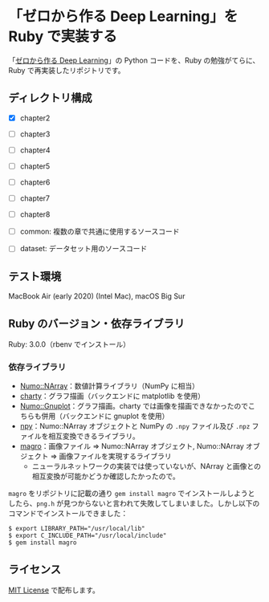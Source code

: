 # 「ゼロから作る Deep Learning」を Ruby で実装する

「[ゼロから作る Deep Learning](https://github.com/oreilly-japan/deep-learning-from-scratch)」の Python コードを、Ruby の勉強がてらに、Ruby で再実装したリポジトリです。



## ディレクトリ構成

- [x] chapter2
- [ ] chapter3
- [ ] chapter4
- [ ] chapter5
- [ ] chapter6
- [ ] chapter7
- [ ] chapter8
- [ ] common: 複数の章で共通に使用するソースコード
- [ ] dataset: データセット用のソースコード



## テスト環境

MacBook Air (early 2020) (Intel Mac), macOS Big Sur



## Ruby のバージョン・依存ライブラリ

Ruby: 3.0.0（rbenv でインストール）

### 依存ライブラリ

- [Numo::NArray](https://github.com/ruby-numo/numo-narray)：数値計算ライブラリ（NumPy に相当）
- [charty](https://github.com/red-data-tools/charty)：グラフ描画（バックエンドに matplotlib を使用）
- [Numo::Gnuplot](https://github.com/ruby-numo/numo-gnuplot)：グラフ描画。charty では画像を描画できなかったのでこちらも併用（バックエンドに gnuplot を使用）
- [npy](https://github.com/ankane/npy)：Numo::NArray オブジェクトと NumPy の `.npy` ファイル及び `.npz` ファイルを相互変換できるライブラリ。
- [magro](https://github.com/yoshoku/magro)：画像ファイル => Numo::NArray オブジェクト, Numo::NArray オブジェクト => 画像ファイルを実現するライブラリ
  - ニューラルネットワークの実装では使っていないが、NArray と画像との相互変換が可能かどうか確認したかったので。



`magro` をリポジトリに記載の通り `gem install magro` でインストールしようとしたら、`png.h` が見つからないと言われて失敗してしまいました。しかし以下のコマンドでインストールできました：

```
$ export LIBRARY_PATH="/usr/local/lib"
$ export C_INCLUDE_PATH="/usr/local/include"
$ gem install magro
```



## ライセンス

[MIT License](./LICENSE.txt) で配布します。

